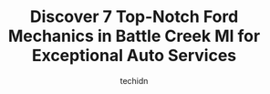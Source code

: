 ---
layout: ampstory
image: https://images.unsplash.com/photo-1614905218621-99262ff8f8e1?ixlib=rb-4.0.3&ixid=MnwxMjA3fDB8MHxwaG90by1wYWdlfHx8fGVufDB8fHx8&auto=format&fit=crop&w=640&h=853&q=80
author: techidn
featured: false
description: Experience the excellence of automotive service by visiting the 7 best Ford Mechanic in Battle Creek MI, USA. With their expertise, attention to detail, and commitment to customer satisfacti
title: Discover 7 Top-Notch Ford Mechanics in Battle Creek MI for Exceptional Auto Services
cover:
   title: Discover 7 Top-Notch Ford Mechanics in Battle Creek MI for Exceptional Auto Services
   subtitle: Rickpate
   background: https://images.unsplash.com/photo-1614905218621-99262ff8f8e1?ixlib=rb-4.0.3&ixid=MnwxMjA3fDB8MHxwaG90by1wYWdlfHx8fGVufDB8fHx8&auto=format&fit=crop&w=640&h=853&q=80

pages: 
 - layout: thirds
   top: <h1>#1 Mufflerman Battlercreek</h1>
   bottom: "<p>I have bounced around to lots of different car repair/service places. Settled on Muffler Man the last 5 years because they are very honest and take care of you! The manag</p>"
   background: https://www.knot35.com/toplist/wp-content/uploads/2023/06/best-ford-mechanic-1-in-battle-creek-mi-1685839761.jpeg
   backgroundblur: true
 - layout: thirds
   top: <h1>#2 DeMaagd Collision Center - Auto Body Repair</h1>
   bottom: "<p>160 Grove St, Battle Creek, MI 49037, United States</p>"
   background: https://www.knot35.com/toplist/wp-content/uploads/2023/06/best-ford-mechanic-2-in-battle-creek-mi-1685839762.jpeg
   cta:
      link: https://www.knot35.com/toplist/discover-7-top-notch-ford-mechanics-in-battle-creek-mi-for-exceptional-auto-services/
      text: Discover 7 Top-Notch Ford Mechanics in Battle Creek MI for Exceptional Auto Services
 - layout: thirds
   top: <h1>#3 Freed Auto</h1>
   bottom: "<p>1860 W Michigan Ave, Battle Creek, MI 49037, United States</p>"
   background: https://www.knot35.com/toplist/wp-content/uploads/2023/06/best-ford-mechanic-3-in-battle-creek-mi-1685839762.jpeg
   cta:
      link: https://www.knot35.com/toplist/discover-7-top-notch-ford-mechanics-in-battle-creek-mi-for-exceptional-auto-services/
      text: Discover 7 Top-Notch Ford Mechanics in Battle Creek MI for Exceptional Auto Services
 - layout: thirds
   top: <h1>#4 Columbia Auto & Tire‎</h1>
   bottom: "<p>265 Capital Ave SW, Battle Creek, MI 49037, United States</p>"
   background: https://images.unsplash.com/photo-1591393223703-56fe1347ac62?ixlib=rb-4.0.3&ixid=MnwxMjA3fDB8MHxwaG90by1wYWdlfHx8fGVufDB8fHx8&auto=format&fit=crop&w=640&h=853&q=80
   cta:
      link: https://www.knot35.com/toplist/discover-7-top-notch-ford-mechanics-in-battle-creek-mi-for-exceptional-auto-services/
      text: Discover 7 Top-Notch Ford Mechanics in Battle Creek MI for Exceptional Auto Services
 - layout: thirds
   top: <h1>#5 Double E Auto Service</h1>
   bottom: "<p>1700 Goguac St W, Battle Creek, MI 49015, United States</p>"
   background: https://images.unsplash.com/photo-1536745287225-21d689278fd1?ixlib=rb-4.0.3&ixid=MnwxMjA3fDB8MHxwaG90by1wYWdlfHx8fGVufDB8fHx8&auto=format&fit=crop&w=640&h=853&q=80
   cta:
      link: https://www.knot35.com/toplist/discover-7-top-notch-ford-mechanics-in-battle-creek-mi-for-exceptional-auto-services/
      text: Discover 7 Top-Notch Ford Mechanics in Battle Creek MI for Exceptional Auto Services
 - layout: thirds
   top: <h1>#6 Nicks Auto Repair LLC</h1>
   bottom: "<p>3056 Michigan Ave, Battle Creek, MI 49037, United States</p>"
   background: https://images.unsplash.com/photo-1580610447943-1bfbef5efe07?ixlib=rb-4.0.3&ixid=MnwxMjA3fDB8MHxwaG90by1wYWdlfHx8fGVufDB8fHx8&auto=format&fit=crop&w=640&h=853&q=80
   cta:
      link: https://www.knot35.com/toplist/discover-7-top-notch-ford-mechanics-in-battle-creek-mi-for-exceptional-auto-services/
      text: Discover 7 Top-Notch Ford Mechanics in Battle Creek MI for Exceptional Auto Services
 - layout: thirds
   top: <h1>#7 Holley Automotive</h1>
   bottom: "<p>728 E Emmett St, Battle Creek, MI 49014, United States</p>"
   background: https://images.unsplash.com/photo-1599422314077-f4dfdaa4cd09?ixlib=rb-4.0.3&ixid=MnwxMjA3fDB8MHxwaG90by1wYWdlfHx8fGVufDB8fHx8&auto=format&fit=crop&w=640&h=853&q=80
   cta:
      link: https://www.knot35.com/toplist/discover-7-top-notch-ford-mechanics-in-battle-creek-mi-for-exceptional-auto-services/
      text: Discover 7 Top-Notch Ford Mechanics in Battle Creek MI for Exceptional Auto Services
 - layout: thirds
   middle: Continue reading...
   background: https://images.unsplash.com/photo-1533998839656-76f5e4b2bccb?ixlib=rb-4.0.3&ixid=MnwxMjA3fDB8MHxwaG90by1wYWdlfHx8fGVufDB8fHx8&auto=format&fit=crop&w=640&h=853&q=80
   cta:
      link: https://www.knot35.com/toplist/discover-7-top-notch-ford-mechanics-in-battle-creek-mi-for-exceptional-auto-services/
      text: Discover 7 Top-Notch Ford Mechanics in Battle Creek MI for Exceptional Auto Services
      
---